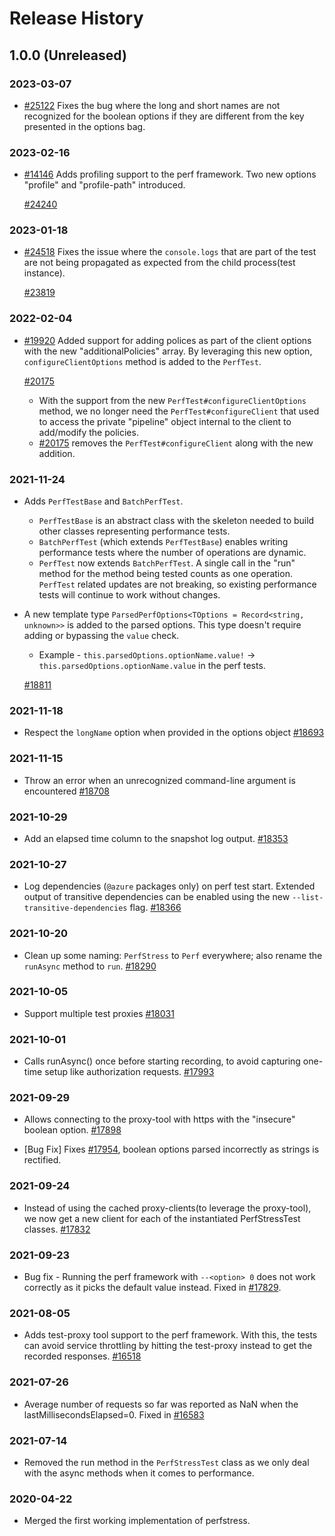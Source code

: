 # Release History

## 1.0.0 (Unreleased)

### 2023-03-07

- [#25122](https://github.com/Azure/azure-sdk-for-js/pull/25122) Fixes the bug where the long and short names are not recognized for the boolean options if they are different from the key presented in the options bag.

### 2023-02-16

- [#14146](https://github.com/Azure/azure-sdk-for-js/pull/14146) Adds profiling support to the perf framework. Two new options "profile" and "profile-path" introduced.

  [#24240](https://github.com/Azure/azure-sdk-for-js/pull/24240) 

### 2023-01-18

- [#24518](https://github.com/Azure/azure-sdk-for-js/issues/24518) Fixes the issue where the `console.logs` that are part of the test are not being propagated as expected from the child process(test instance).

  [#23819](https://github.com/Azure/azure-sdk-for-js/pull/23819)

### 2022-02-04

- [#19920](https://github.com/Azure/azure-sdk-for-js/pull/19920) Added support for adding polices as part of the client options with the new "additionalPolicies" array.
  By leveraging this new option, `configureClientOptions` method is added to the `PerfTest`.

  [#20175](https://github.com/Azure/azure-sdk-for-js/pull/20175)

  - With the support from the new `PerfTest#configureClientOptions` method, we no longer need the `PerfTest#configureClient` that used to access the private "pipeline" object internal to the client to add/modify the policies.
  - [#20175](https://github.com/Azure/azure-sdk-for-js/pull/20175) removes the `PerfTest#configureClient` along with the new addition.

### 2021-11-24

- Adds `PerfTestBase` and `BatchPerfTest`.
  - `PerfTestBase` is an abstract class with the skeleton needed to build other classes representing performance tests.
  - `BatchPerfTest` (which extends `PerfTestBase`) enables writing performance tests where the number of operations are dynamic.
  - `PerfTest` now extends `BatchPerfTest`. A single call in the "run" method for the method being tested counts as one operation. `PerfTest` related updates are not breaking, so existing performance tests will continue to work without changes.
- A new template type `ParsedPerfOptions<TOptions = Record<string, unknown>>` is added to the parsed options. This type doesn't require adding or bypassing the `value` check.

  - Example - `this.parsedOptions.optionName.value!` -> `this.parsedOptions.optionName.value` in the perf tests.

  [#18811](https://github.com/Azure/azure-sdk-for-js/pull/18811)

### 2021-11-18

- Respect the `longName` option when provided in the options object
  [#18693](https://github.com/Azure/azure-sdk-for-js/pull/18693)

### 2021-11-15

- Throw an error when an unrecognized command-line argument is encountered
  [#18708](https://github.com/Azure/azure-sdk-for-js/pull/18708)

### 2021-10-29

- Add an elapsed time column to the snapshot log output.
  [#18353](https://github.com/Azure/azure-sdk-for-js/pull/18353)

### 2021-10-27

- Log dependencies (`@azure` packages only) on perf test start. Extended output of transitive dependencies can be enabled using the new `--list-transitive-dependencies` flag.
  [#18366](https://github.com/Azure/azure-sdk-for-js/pull/18366)

### 2021-10-20

- Clean up some naming: `PerfStress` to `Perf` everywhere; also rename the `runAsync` method to `run`.
  [#18290](https://github.com/Azure/azure-sdk-for-js/pull/18290)

### 2021-10-05

- Support multiple test proxies
  [#18031](https://github.com/Azure/azure-sdk-for-js/pull/18031)

### 2021-10-01

- Calls runAsync() once before starting recording, to avoid capturing one-time setup like authorization requests.
  [#17993](https://github.com/Azure/azure-sdk-for-js/pull/17993)

### 2021-09-29

- Allows connecting to the proxy-tool with https with the "insecure" boolean option.
  [#17898](https://github.com/Azure/azure-sdk-for-js/pull/17898)

- [Bug Fix] Fixes [#17954](https://github.com/Azure/azure-sdk-for-js/issues/17954), boolean options parsed incorrectly as strings is rectified.

### 2021-09-24

- Instead of using the cached proxy-clients(to leverage the proxy-tool), we now get a new client for each of the instantiated PerfStressTest classes. [#17832](https://github.com/Azure/azure-sdk-for-js/pull/17832)

### 2021-09-23

- Bug fix - Running the perf framework with `--<option> 0` does not work correctly as it picks the default value instead. Fixed in [#17829](https://github.com/Azure/azure-sdk-for-js/pull/17829).

### 2021-08-05

- Adds test-proxy tool support to the perf framework. With this, the tests can avoid service throttling by hitting the test-proxy instead to get the recorded responses.
  [#16518](https://github.com/Azure/azure-sdk-for-js/pull/16518)

### 2021-07-26

- Average number of requests so far was reported as NaN when the lastMillisecondsElapsed=0.
  Fixed in [#16583](https://github.com/Azure/azure-sdk-for-js/pull/16583)

### 2021-07-14

- Removed the run method in the `PerfStressTest` class as we only deal with the async methods when it comes to performance.

### 2020-04-22

- Merged the first working implementation of perfstress.
